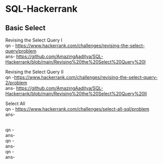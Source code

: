 # SQL-Hackerrank

## Basic Select

Revising the Select Query I<br>
qn - https://www.hackerrank.com/challenges/revising-the-select-query/problem<br>
ans- https://github.com/AmazingAaditya/SQL-Hackerrank/blob/main/Revising%20the%20Select%20Query%20I

Revising the Select Query II<br>
qn -https://www.hackerrank.com/challenges/revising-the-select-query-2/problem<br>
ans- https://github.com/AmazingAaditya/SQL-Hackerrank/blob/main/Revising%20the%20Select%20Query%20II 

Select All<br>
qn - https://www.hackerrank.com/challenges/select-all-sql/problem<br>
ans- 

<br>
qn - <br>
ans- 

<br>
qn - <br>
ans- 

<br>
qn - <br>
ans- 
